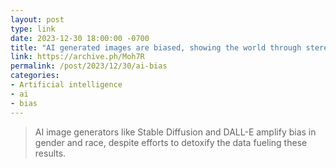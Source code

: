 ```yaml
---
layout: post
type: link
date: 2023-12-30 18:00:00 -0700
title: "AI generated images are biased, showing the world through stereotypes"
link: https://archive.ph/Moh7R
permalink: /post/2023/12/30/ai-bias
categories: 
- Artificial intelligence
- ai
- bias
---
```

<blockquote>AI image generators like Stable Diffusion and DALL-E amplify bias in gender and race, despite efforts to detoxify the data fueling these results.</blockquote>